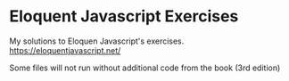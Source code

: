 # Eloquent Javascript Exercises

My solutions to Eloquen Javascript's exercises. https://eloquentjavascript.net/

Some files will not run without additional code from the book (3rd edition)
